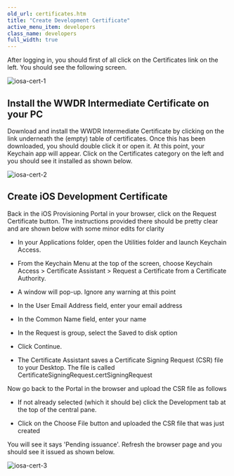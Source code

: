 ```yaml
---
old_url: certificates.htm
title: "Create Development Certificate"
active_menu_item: developers
class_name: developers
full_width: true
---
```



After logging in, you should first of all click on the Certificates link on the left. You should see the following screen.

![iosa-cert-1](/img/docs/iosa-cert-1.zoom67.png)

## Install the WWDR Intermediate Certificate on your PC

Download and install the WWDR Intermediate Certificate by clicking on the link underneath the (empty) table of certificates. Once this has been downloaded, you should double click it or open it. At this point, your Keychain app will appear. Click on the Certificates category on the left and you should see it installed as shown below.

![iosa-cert-2](/img/docs/iosa-cert-2.zoom70.png)

## Create iOS Development Certificate

Back in the iOS Provisioning Portal in your browser, click on the Request Certificate button. The instructions provided there should be pretty clear and are shown below with some minor edits for clarity

 - In your Applications folder, open the Utilities folder and launch Keychain Access.

 - From the Keychain Menu at the top of the screen, choose Keychain Access \> Certificate Assistant \> Request a Certificate from a Certificate Authority.

 - A window will pop-up. Ignore any warning at this point

 - In the User Email Address field, enter your email address

 - In the Common Name field, enter your name

 - In the Request is group, select the Saved to disk option

 - Click Continue.


 - The Certificate Assistant saves a Certificate Signing Request (CSR) file to your Desktop. The file is called CertificateSigningRequest.certSigningRequest
     

Now go back to the Portal in the browser and upload the CSR file as follows

 - If not already selected (which it should be) click the Development tab at the top of the central pane.

 - Click on the Choose File button and uploaded the CSR file that was just created

You will see it says 'Pending issuance'. Refresh the browser page and you should see it issued as shown below.

![iosa-cert-3](/img/docs/iosa-cert-3.zoom67.png)


